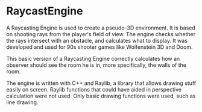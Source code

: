 # RaycastEngine

A Raycasting Engine is used to create a pseudo-3D environment. It is based on shooting rays from the player's field of view. 
The engine checks whether the rays intersect with an obstacle, and calculates what to display. It was developed and used for 90s shooter games like Wolfenstein 3D and Doom.

This basic version of a Raycasting Engine correctly calculates how an observer should see the room he is in, more specifically, the walls of the room. 

The engine is written with C++ and Raylib, a library that allows drawing stuff easily on screen. Raylib functions that could have aided in perspective calculation were not used. Only
basic drawing functions were used, such as line drawing. 

